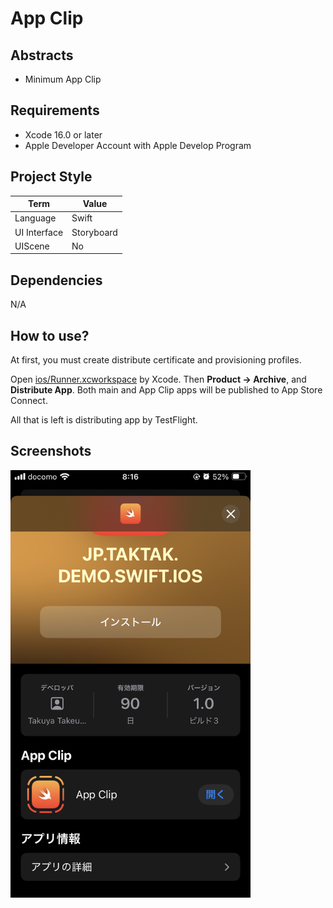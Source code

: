 # App Clip

## Abstracts

* Minimum App Clip

## Requirements

* Xcode 16.0 or later
* Apple Developer Account with Apple Develop Program

## Project Style

|Term|Value|
|---|---|
|Language|Swift|
|UI Interface|Storyboard|
|UIScene|No|

## Dependencies

N/A

## How to use?

At first, you must create distribute certificate and provisioning profiles.

Open [ios/Runner.xcworkspace](./ios/Runner.xcworkspace) by Xcode.
Then **Product -> Archive**, and **Distribute App**.
Both main and App Clip apps will be published to App Store Connect.

All that is left is distributing app by TestFlight.

## Screenshots

<img src="./images/testflight.png" width="384" />